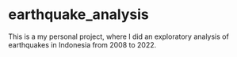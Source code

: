 # earthquake_analysis
This is a my personal project, where I did an exploratory analysis of earthquakes in Indonesia from 2008 to 2022.
